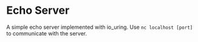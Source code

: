 Echo Server
===

A simple echo server implemented with io_uring.
Use `nc localhost [port]` to communicate with the server.
